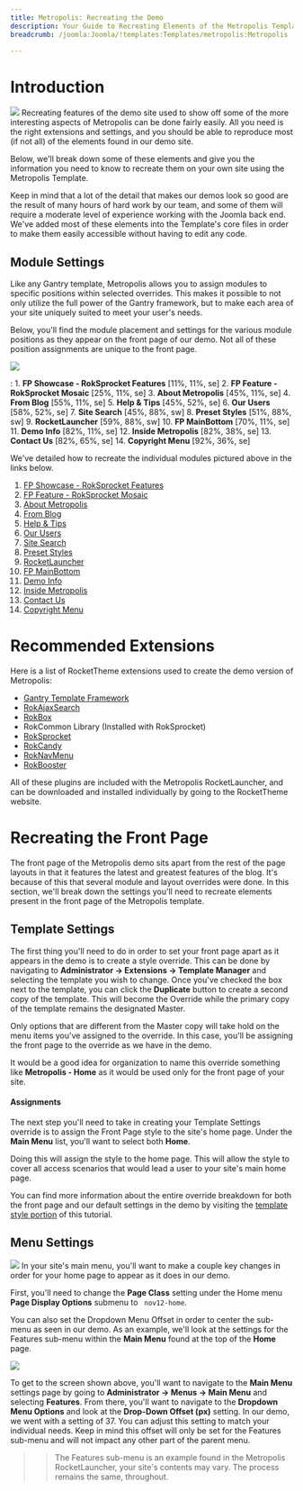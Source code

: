 ```yaml
---
title: Metropolis: Recreating the Demo
description: Your Guide to Recreating Elements of the Metropolis Template for Joomla
breadcrumb: /joomla:Joomla/!templates:Templates/metropolis:Metropolis

---
```


Introduction
=====
![][Metropolis2]
Recreating features of the demo site used to show off some of the more interesting aspects of Metropolis can be done fairly easily. All you need is the right extensions and settings, and you should be able to reproduce most (if not all) of the elements found in our demo site. 

Below, we'll break down some of these elements and give you the information you need to know to recreate them on your own site using the Metropolis Template.

Keep in mind that a lot of the detail that makes our demos look so good are the result of many hours of hard work by our team, and some of them will require a moderate level of experience working with the Joomla back end. We've added most of these elements into the Template's core files in order to make them easily accessible without having to edit any code.

Module Settings
-----
Like any Gantry template, Metropolis allows you to assign modules to specific positions within selected overrides. This makes it possible to not only utilize the full power of the Gantry framework, but to make each area of your site uniquely suited to meet your user's needs.

Below, you'll find the module placement and settings for the various module positions as they appear on the front page of our demo. Not all of these position assignments are unique to the front page.

![][Metropolis]

:   1. **FP Showcase - RokSprocket Features**  [11%, 11%, se]
    2. **FP Feature - RokSprocket Mosaic**  [25%, 11%, se]
    3. **About Metropolis**  [45%, 11%, se]
    4. **From Blog**  [55%, 11%, se]
    5. **Help & Tips**  [45%, 52%, se]
    6. **Our Users**  [58%, 52%, se]
    7. **Site Search**  [45%, 88%, sw]
    8. **Preset Styles**  [51%, 88%, sw]
    9. **RocketLauncher**  [59%, 88%, sw]
    10. **FP MainBottom**  [70%, 11%, se]
    11. **Demo Info**  [82%, 11%, se]
    12. **Inside Metropolis** [82%, 38%, se]
    13. **Contact Us** [82%, 65%, se]
    14. **Copyright Menu** [92%, 36%, se]

We've detailed how to recreate the individual modules pictured above in the links below.

1. [FP Showcase - RokSprocket Features][module1]
2. [FP Feature - RokSprocket Mosaic][module2]
3. [About Metropolis][module3]
4. [From Blog][module4]
5. [Help & Tips][module5]
6. [Our Users][module6]
7. [Site Search][module7]
8. [Preset Styles][module8]
9. [RocketLauncher][module9]
10. [FP MainBottom][module10]
11. [Demo Info][module11]
12. [Inside Metropolis][module12]
13. [Contact Us][module13]
14. [Copyright Menu][module14]

Recommended Extensions
=====
Here is a list of RocketTheme extensions used to create the demo version of Metropolis:

* [Gantry Template Framework][gantry]
* [RokAjaxSearch][rokajaxsearch]
* [RokBox][rokbox]
* RokCommon Library (Installed with RokSprocket)
* [RokSprocket][roksprocket]
* [RokCandy][rokcandy]
* [RokNavMenu][roknavmenu]
* [RokBooster][rokbooster]

All of these plugins are included with the Metropolis RocketLauncher, and can be downloaded and installed individually by going to the RocketTheme website.

Recreating the Front Page
=====
The front page of the Metropolis demo sits apart from the rest of the page layouts in that it features the latest and greatest features of the blog. It's because of this that several module and layout overrides were done. In this section, we'll break down the settings you'll need to recreate elements present in the front page of the Metropolis template.

Template Settings
-----
The first thing you'll need to do in order to set your front page apart as it appears in the demo is to create a style override. This can be done by navigating to **Administrator -> Extensions -> Template Manager** and selecting the template you wish to change.  Once you've checked the box next to the template, you can click the **Duplicate** button to create a second copy of the template. This will become the Override while the primary copy of the template remains the designated Master.

Only options that are different from the Master copy will take hold on the menu items you've assigned to the override. In this case, you'll be assigning the front page to the override as we have in the demo.

It would be a good idea for organization to name this override something like **Metropolis - Home** as it would be used only for the front page of your site.

#### Assignments
The next step you'll need to take in creating your Template Settings override is to assign the Front Page style to the site's home page. Under the **Main Menu** list, you'll want to select both **Home**.

Doing this will assign the style to the home page. This will allow the style to cover all access scenarios that would lead a user to your site's main home page.

You can find more information about the entire override breakdown for both the front page and our default settings in the demo by visiting the [template style portion][demooverride] of this tutorial.

Menu Settings
-----
![][mainmenu]
In your site's main menu, you'll want to make a couple key changes in order for your home page to appear as it does in our demo.

First, you'll need to change the **Page Class** setting under the Home menu **Page Display Options** submenu to ` nov12-home`.

You can also set the Dropdown Menu Offset in order to center the sub-menu as seen in our demo. As an example, we'll look at the settings for the Features sub-menu within the **Main Menu** found at the top of the **Home** page.

![][offset]

To get to the screen shown above, you'll want to navigate to the **Main Menu** settings page by going to **Administrator -> Menus -> Main Menu** and selecting **Features**. From there, you'll want to navigate to the **Dropdown Menu Options** and look at the **Drop-Down Offset (px)** setting. In our demo, we went with a setting of 37. You can adjust this setting to match your individual needs. Keep in mind this offset will only be set for the Features sub-menu and will not impact any other part of the parent menu.

>> The Features sub-menu is an example found in the Metropolis RocketLauncher, your site's contents may vary. The process remains the same, throughout.

[gantry]: http://gantry-framework.org/download
[rokajaxsearch]: http://www.rockettheme.com/extensions-joomla/rokajaxsearch
[rokbox]: http://www.rockettheme.com/extensions-joomla/rokbox
[roksprocket]: http://www.rockettheme.com/extensions-joomla/roksprocket
[Metropolis]: assets/Metropolis.jpeg
[Metropolis2]: assets/Metropolis2.jpeg
[demooverride]: demo_override.md
[roknavmenu]: http://www.rockettheme.com/extensions-joomla/roknavmenu
[rokbooster]: http://www.rockettheme.com/extensions-joomla/rokbooster
[rokcandy]: http://www.rockettheme.com/extensions-joomla/rokcandy
[module1]: demo_module_1.md
[module2]: demo_module_2.md
[module3]: demo_module_3.md
[module4]: demo_module_4.md
[module5]: demo_module_5.md
[module6]: demo_module_6.md
[module7]: demo_module_7.md
[module8]: demo_module_8.md
[module9]: demo_module_9.md
[module10]: demo_module_10.md
[module11]: demo_module_11.md
[module12]: demo_module_12.md
[module13]: demo_module_13.md
[module14]: demo_module_14.md
[mainmenu]: assets/menu_1.jpg
[icons]: http://fortawesome.github.io/Font-Awesome/icons/
[article]: assets/article.jpg
[offset]: assets/offset.jpg